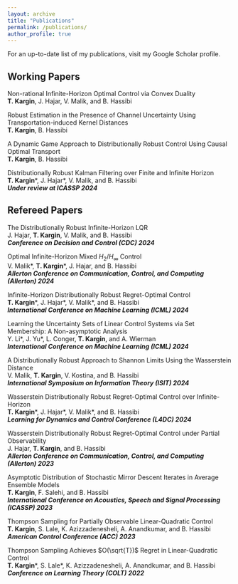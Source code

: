 ```yaml
---
layout: archive
title: "Publications"
permalink: /publications/
author_profile: true
---
```



For an up-to-date list of my publications, visit <a href="https://scholar.google.com/citations?user=5VpXWyIAAAAJ&hl=en" style="text-decoration:none">my Google Scholar profile.</a>

## Working Papers


Non-rational Infinite-Horizon Optimal Control via Convex Duality<br>
**T. Kargin**, J. Hajar, V. Malik, and B. Hassibi

Robust Estimation in the Presence of Channel Uncertainty Using Transportation-induced Kernel Distances<br>
**T. Kargin**, B. Hassibi

A Dynamic Game Approach to Distributionally Robust Control Using Causal Optimal Transport<br>
**T. Kargin**, B. Hassibi

<a href="https://arxiv.org/abs/2407.18837" style="text-decoration:none">Distributionally Robust Kalman Filtering over Finite and Infinite Horizon</a> <br>
**T. Kargin***, J. Hajar*, V. Malik, and B. Hassibi<br>
***Under review at ICASSP 2024***



## Refereed Papers


<a href="https://arxiv.org/abs/2408.06230" style="text-decoration:none">The Distributionally Robust Infinite-Horizon LQR</a><br>
J. Hajar, **T. Kargin**, V. Malik, and B. Hassibi<br>
***Conference on Decision and Control (CDC) 2024***


<a href="https://arxiv.org/abs/2409.20020" style="text-decoration:none">Optimal Infinite-Horizon Mixed $\textit{H}_2/\textit{H}_\infty$ Control</a><br>
V. Malik*, **T. Kargin***, J. Hajar, and B. Hassibi<br>
***Allerton Conference on Communication, Control, and Computing (Allerton) 2024***


<a href="https://proceedings.mlr.press/v235/kargin24a.html" style="text-decoration:none">Infinite-Horizon Distributionally Robust Regret-Optimal Control</a><br>
**T. Kargin***, J. Hajar*, V. Malik*, and B. Hassibi<br>
***International Conference on Machine Learning (ICML) 2024***

       
<a href="https://proceedings.mlr.press/v235/li24ci.html" style="text-decoration:none">Learning the Uncertainty Sets of Linear Control Systems via Set Membership: A Non-asymptotic Analysis</a><br>
Y. Li*, J. Yu*, L. Conger, **T. Kargin**, and A. Wierman<br>
***International Conference on Machine Learning (ICML) 2024***


<a href="https://ieeexplore.ieee.org/document/10619597" style="text-decoration:none">A Distributionally Robust Approach to Shannon Limits Using the Wasserstein Distance</a><br>
V. Malik, **T. Kargin**, V. Kostina, and B. Hassibi<br>
***International Symposium on Information Theory (ISIT) 2024***


<a href="https://proceedings.mlr.press/v242/kargin24a.html" style="text-decoration:none">Wasserstein Distributionally Robust Regret-Optimal Control over Infinite-Horizon</a><br>
**T. Kargin***, J. Hajar*, V. Malik*, and B. Hassibi<br>
***Learning for Dynamics and Control Conference (L4DC) 2024***


<a href="https://ieeexplore.ieee.org/document/10313386" style="text-decoration:none">Wasserstein Distributionally Robust Regret-Optimal Control under Partial Observability</a><br>
J. Hajar, **T. Kargin**, and B. Hassibi<br>
***Allerton Conference on Communication, Control, and Computing (Allerton) 2023***


<a href="https://ieeexplore.ieee.org/document/10096701" style="text-decoration:none">Asymptotic Distribution of Stochastic Mirror Descent Iterates in Average Ensemble Models</a><br>
**T. Kargin**, F. Salehi, and B. Hassibi<br>
***International Conference on Acoustics, Speech and Signal Processing (ICASSP) 2023***


<a href="https://ieeexplore.ieee.org/document/10156461" style="text-decoration:none">Thompson Sampling for Partially Observable Linear-Quadratic Control</a><br>
**T. Kargin**, S. Lale, K. Azizzadenesheli, A. Anandkumar, and B. Hassibi<br>
***American Control Conference (ACC) 2023***
  
<a href="https://proceedings.mlr.press/v178/kargin22a.html" style="text-decoration:none">Thompson Sampling Achieves $O(\sqrt{T})$ Regret in Linear-Quadratic Control</a><br>
**T. Kargin***, S. Lale*, K. Azizzadenesheli, A. Anandkumar, and B. Hassibi<br>
***Conference on Learning Theory (COLT) 2022***        

    



